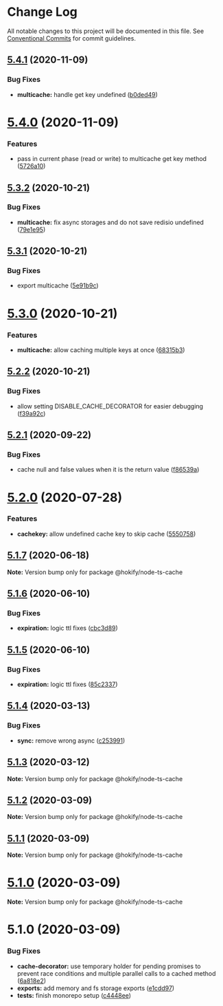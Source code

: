 # Change Log

All notable changes to this project will be documented in this file.
See [Conventional Commits](https://conventionalcommits.org) for commit guidelines.

## [5.4.1](https://github.com/hokify/node-ts-cache/compare/@hokify/node-ts-cache@5.4.0...@hokify/node-ts-cache@5.4.1) (2020-11-09)


### Bug Fixes

* **multicache:** handle get key undefined ([b0ded49](https://github.com/hokify/node-ts-cache/commit/b0ded498ad988a44ff62566909403268e4b6b288))





# [5.4.0](https://github.com/hokify/node-ts-cache/compare/@hokify/node-ts-cache@5.3.2...@hokify/node-ts-cache@5.4.0) (2020-11-09)


### Features

* pass in current phase (read or write) to multicache get key method ([5726a10](https://github.com/hokify/node-ts-cache/commit/5726a10da141db71d49ce3b8c5963b261e0ef961))





## [5.3.2](https://github.com/hokify/node-ts-cache/compare/@hokify/node-ts-cache@5.3.1...@hokify/node-ts-cache@5.3.2) (2020-10-21)


### Bug Fixes

* **multicache:** fix async storages and do not save redisio undefined ([79e1e95](https://github.com/hokify/node-ts-cache/commit/79e1e957a08359c262cdddd07e1181e70890399e))





## [5.3.1](https://github.com/hokify/node-ts-cache/compare/@hokify/node-ts-cache@5.3.0...@hokify/node-ts-cache@5.3.1) (2020-10-21)


### Bug Fixes

* export multicache ([5e91b9c](https://github.com/hokify/node-ts-cache/commit/5e91b9c7c0a3e4f65c6a91fe4e62e8b646f0d509))





# [5.3.0](https://github.com/hokify/node-ts-cache/compare/@hokify/node-ts-cache@5.2.2...@hokify/node-ts-cache@5.3.0) (2020-10-21)


### Features

* **multicache:** allow caching multiple keys at once ([68315b3](https://github.com/hokify/node-ts-cache/commit/68315b3c73f65a62a60ffe5e21921bbd2ea471a6))





## [5.2.2](https://github.com/hokify/node-ts-cache/compare/@hokify/node-ts-cache@5.2.1...@hokify/node-ts-cache@5.2.2) (2020-10-21)


### Bug Fixes

* allow setting DISABLE_CACHE_DECORATOR for easier debugging ([f39a92c](https://github.com/hokify/node-ts-cache/commit/f39a92c8ab630a71cd09b81452c743d305705a09))





## [5.2.1](https://github.com/hokify/node-ts-cache/compare/@hokify/node-ts-cache@5.2.0...@hokify/node-ts-cache@5.2.1) (2020-09-22)


### Bug Fixes

* cache null and false values when it is the return value ([f86539a](https://github.com/hokify/node-ts-cache/commit/f86539a1608a68af3f46e8747de71f35a3ebf016))





# [5.2.0](https://github.com/hokify/node-ts-cache/compare/@hokify/node-ts-cache@5.1.7...@hokify/node-ts-cache@5.2.0) (2020-07-28)


### Features

* **cachekey:** allow undefined cache key to skip cache ([5550758](https://github.com/hokify/node-ts-cache/commit/555075821c6e581aebb41c76cb6b81fe56724f98))





## [5.1.7](https://github.com/hokify/node-ts-cache/compare/@hokify/node-ts-cache@5.1.6...@hokify/node-ts-cache@5.1.7) (2020-06-18)

**Note:** Version bump only for package @hokify/node-ts-cache





## [5.1.6](https://github.com/hokify/node-ts-cache/compare/@hokify/node-ts-cache@5.1.5...@hokify/node-ts-cache@5.1.6) (2020-06-10)


### Bug Fixes

* **expiration:** logic ttl fixes ([cbc3d89](https://github.com/hokify/node-ts-cache/commit/cbc3d8951076e7c0bcbf5fb2df65ec1b3cbd45af))





## [5.1.5](https://github.com/hokify/node-ts-cache/compare/@hokify/node-ts-cache@5.1.4...@hokify/node-ts-cache@5.1.5) (2020-06-10)


### Bug Fixes

* **expiration:** logic ttl fixes ([85c2337](https://github.com/hokify/node-ts-cache/commit/85c2337d850920b0f46eb30551f7beba11ef0af0))





## [5.1.4](https://github.com/hokify/node-ts-cache/compare/@hokify/node-ts-cache@5.1.3...@hokify/node-ts-cache@5.1.4) (2020-03-13)


### Bug Fixes

* **sync:** remove wrong async ([c253991](https://github.com/hokify/node-ts-cache/commit/c25399152c01643e146876b631848c2cafe45a95))





## [5.1.3](https://github.com/hokify/node-ts-cache/compare/@hokify/node-ts-cache@5.1.2...@hokify/node-ts-cache@5.1.3) (2020-03-12)

**Note:** Version bump only for package @hokify/node-ts-cache





## [5.1.2](https://github.com/hokify/node-ts-cache/compare/@hokify/node-ts-cache@5.1.1...@hokify/node-ts-cache@5.1.2) (2020-03-09)

**Note:** Version bump only for package @hokify/node-ts-cache





## [5.1.1](https://github.com/hokify/node-ts-cache/compare/@hokify/node-ts-cache@5.1.0...@hokify/node-ts-cache@5.1.1) (2020-03-09)

**Note:** Version bump only for package @hokify/node-ts-cache





# [5.1.0](https://github.com/hokify/node-ts-cache/compare/@hokify/node-ts-cache@5.1.0...@hokify/node-ts-cache@5.1.0) (2020-03-09)

**Note:** Version bump only for package @hokify/node-ts-cache





# 5.1.0 (2020-03-09)


### Bug Fixes

* **cache-decorator:** use temporary holder for pending promises to prevent race conditions and multiple parallel calls to a cached method ([6a818e2](https://github.com/hokify/node-ts-cache/commit/6a818e2acf5cd3bca9698268bfeb242334cd5eda))
* **exports:** add memory and fs storage exports ([e1cdd97](https://github.com/hokify/node-ts-cache/commit/e1cdd97e1238f1c0ee71b703d14086ce5158b4e0))
* **tests:** finish monorepo setup ([c4448ee](https://github.com/hokify/node-ts-cache/commit/c4448eebfc30c20681ba1546f2494f98a63e6193))
